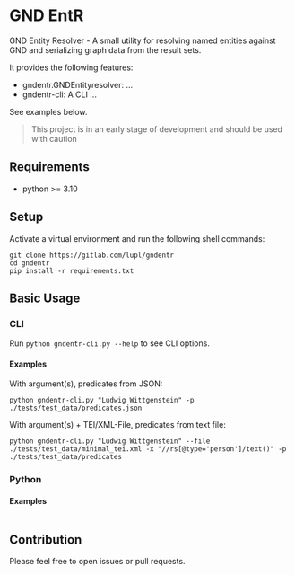 # GND EntR

GND Entity Resolver - A small utility for resolving named entities against GND and serializing graph data from the result sets.

It provides the following features:

* gndentr.GNDEntityresolver: ...
* gndentr-cli: A CLI ...

See examples below.

> This project is in an early stage of development and should be used with caution

## Requirements

* python >= 3.10

## Setup 

Activate a virtual environment and run the following shell commands:

```shell
git clone https://gitlab.com/lupl/gndentr
cd gndentr
pip install -r requirements.txt
```
## Basic Usage

### CLI

Run `python gndentr-cli.py --help` to see CLI options.

#### Examples

With argument(s), predicates from JSON:

```shell
python gndentr-cli.py "Ludwig Wittgenstein" -p ./tests/test_data/predicates.json
```

With argument(s) + TEI/XML-File, predicates from text file:

```shell
python gndentr-cli.py "Ludwig Wittgenstein" --file ./tests/test_data/minimal_tei.xml -x "//rs[@type='person']/text()" -p ./tests/test_data/predicates
```

### Python

#### Examples

```python
```


## Contribution

Please feel free to open issues or pull requests.

